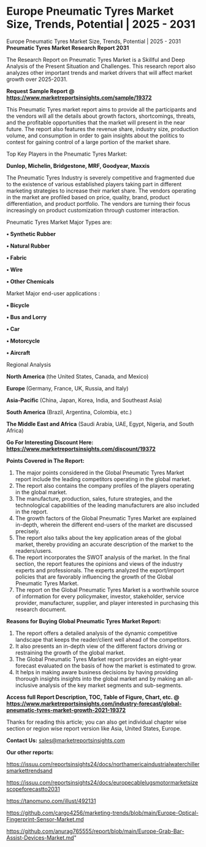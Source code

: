 # Europe Pneumatic Tyres Market Size, Trends, Potential | 2025 - 2031
 Europe Pneumatic Tyres Market Size, Trends, Potential | 2025 - 2031
<strong>Pneumatic Tyres Market Research Report 2031</strong>

The Research Report on Pneumatic Tyres Market is a Skillful and Deep Analysis of the Present Situation and Challenges. This research report also analyzes other important trends and market drivers that will affect market growth over 2025-2031.

<strong>Request Sample Report @ <a href=https://www.marketreportsinsights.com/sample/19372>https://www.marketreportsinsights.com/sample/19372</a></strong>

This Pneumatic Tyres market report aims to provide all the participants and the vendors will all the details about growth factors, shortcomings, threats, and the profitable opportunities that the market will present in the near future. The report also features the revenue share, industry size, production volume, and consumption in order to gain insights about the politics to contest for gaining control of a large portion of the market share.

Top Key Players in the Pneumatic Tyres Market:

<strong>Dunlop, Michelin, Bridgestone, MRF, Goodyear, Maxxis</strong>

The Pneumatic Tyres Industry is severely competitive and fragmented due to the existence of various established players taking part in different marketing strategies to increase their market share. The vendors operating in the market are profiled based on price, quality, brand, product differentiation, and product portfolio. The vendors are turning their focus increasingly on product customization through customer interaction.

Pneumatic Tyres Market Major Types are:

<strong>• Synthetic Rubber

• Natural Rubber

• Fabric

• Wire

• Other Chemicals</strong>

Market Major end-user applications :

<strong>• Bicycle

• Bus and Lorry

• Car

• Motorcycle

• Aircraft</strong>

Regional Analysis

</u><strong><b>North America</b></strong> (the United States, Canada, and Mexico)

<strong><b>Europe </b></strong>(Germany, France, UK, Russia, and Italy)

<strong><b>Asia-Pacific</b></strong> (China, Japan, Korea, India, and Southeast Asia)

<strong><b>South America</b></strong> (Brazil, Argentina, Colombia, etc.)

<strong><b>The Middle East and Africa</b></strong> (Saudi Arabia, UAE, Egypt, Nigeria, and South Africa)

<strong>Go For Interesting Discount Here: <a href=https://www.marketreportsinsights.com/discount/19372>https://www.marketreportsinsights.com/discount/19372</a></strong>

<strong>Points Covered in The Report:</strong>
<ol>
  <li>The major points considered in the Global Pneumatic Tyres Market report include the leading competitors operating in the global market.</li>
  <li>The report also contains the company profiles of the players operating in the global market.</li>
  <li>The manufacture, production, sales, future strategies, and the technological capabilities of the leading manufacturers are also included in the report.</li>
  <li>The growth factors of the Global Pneumatic Tyres Market are explained in-depth, wherein the different end-users of the market are discussed precisely.</li>
  <li>The report also talks about the key application areas of the global market, thereby providing an accurate description of the market to the readers/users.</li>
  <li>The report incorporates the SWOT analysis of the market. In the final section, the report features the opinions and views of the industry experts and professionals. The experts analyzed the export/import policies that are favorably influencing the growth of the Global Pneumatic Tyres Market.</li>
  <li>The report on the Global Pneumatic Tyres Market is a worthwhile source of information for every policymaker, investor, stakeholder, service provider, manufacturer, supplier, and player interested in purchasing this research document.</li>
</ol>
<strong>Reasons for Buying Global Pneumatic Tyres Market Report:</strong>

<ol>
  <li>The report offers a detailed analysis of the dynamic competitive landscape that keeps the reader/client well ahead of the competitors.</li>
  <li>It also presents an in-depth view of the different factors driving or restraining the growth of the global market.</li>
  <li>The Global Pneumatic Tyres Market report provides an eight-year forecast evaluated on the basis of how the market is estimated to grow.</li>
  <li>It helps in making aware business decisions by having providing thorough insights insights into the global market and by making an all-inclusive analysis of the key market segments and sub-segments.</li>
</ol>
<strong>Access full Report Description, TOC, Table of Figure, Chart, etc. @ <a href=https://www.marketreportsinsights.com/industry-forecast/global-pneumatic-tyres-market-growth-2021-19372>https://www.marketreportsinsights.com/industry-forecast/global-pneumatic-tyres-market-growth-2021-19372</a></strong>


Thanks for reading this article; you can also get individual chapter wise section or region wise report version like Asia, United States, Europe.

<strong>Contact Us:</strong>
sales@marketreportsinsights.com

<strong>Our other reports:</strong>

<a href=https://issuu.com/reportsinsights24/docs/northamericaindustrialwaterchillersmarkettrendsand>https://issuu.com/reportsinsights24/docs/northamericaindustrialwaterchillersmarkettrendsand</a>

<a href=https://issuu.com/reportsinsights24/docs/europecablelugsmotormarketsizescopeforecastto2031>https://issuu.com/reportsinsights24/docs/europecablelugsmotormarketsizescopeforecastto2031</a>

<a href=https://tanomuno.com/illust/492131>https://tanomuno.com/illust/492131</a>

<a href=https://github.com/cargo4256/marketing-trends/blob/main/Europe-Optical-Fingerprint-Sensor-Market.md>https://github.com/cargo4256/marketing-trends/blob/main/Europe-Optical-Fingerprint-Sensor-Market.md</a>

<a href=https://github.com/anurag765555/report/blob/main/Europe-Grab-Bar-Assist-Devices-Market.md>https://github.com/anurag765555/report/blob/main/Europe-Grab-Bar-Assist-Devices-Market.md</a>"
